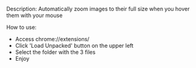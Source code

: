 Description: Automatically zoom images to their full size when you hover them with your mouse

How to use:
 * Access chrome://extensions/
 * Click 'Load Unpacked' button on the upper left
 * Select the folder with the 3 files
 * Enjoy
